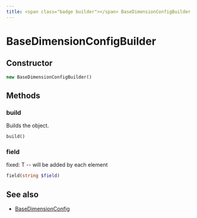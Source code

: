 ```yaml
---
title: <span class="badge builder"></span> BaseDimensionConfigBuilder
---
```

# <span class="badge builder"></span> BaseDimensionConfigBuilder

## Constructor

```php
new BaseDimensionConfigBuilder()
```
## Methods

### <span class="badge object-method"></span> build

Builds the object.

```php
build()
```

### <span class="badge object-method"></span> field

fixed: T -- will be added by each element

```php
field(string $field)
```

## See also

 * <span class="badge object-type-class"></span> [BaseDimensionConfig](./object-BaseDimensionConfig.md)
